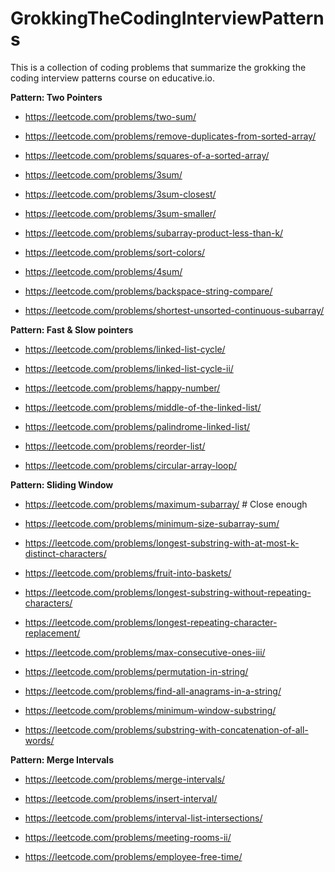 <!-- @format -->

# GrokkingTheCodingInterviewPatterns

This is a collection of coding problems that summarize the grokking the coding interview patterns course on educative.io.

**Pattern: Two Pointers**

- https://leetcode.com/problems/two-sum/

- https://leetcode.com/problems/remove-duplicates-from-sorted-array/

- https://leetcode.com/problems/squares-of-a-sorted-array/

- https://leetcode.com/problems/3sum/

- https://leetcode.com/problems/3sum-closest/

- https://leetcode.com/problems/3sum-smaller/

- https://leetcode.com/problems/subarray-product-less-than-k/

- https://leetcode.com/problems/sort-colors/

- https://leetcode.com/problems/4sum/

- https://leetcode.com/problems/backspace-string-compare/

- https://leetcode.com/problems/shortest-unsorted-continuous-subarray/

**Pattern: Fast & Slow pointers**

- https://leetcode.com/problems/linked-list-cycle/

- https://leetcode.com/problems/linked-list-cycle-ii/

- https://leetcode.com/problems/happy-number/

- https://leetcode.com/problems/middle-of-the-linked-list/

- https://leetcode.com/problems/palindrome-linked-list/

- https://leetcode.com/problems/reorder-list/

- https://leetcode.com/problems/circular-array-loop/

**Pattern: Sliding Window**

- https://leetcode.com/problems/maximum-subarray/ # Close enough

- https://leetcode.com/problems/minimum-size-subarray-sum/

- https://leetcode.com/problems/longest-substring-with-at-most-k-distinct-characters/

- https://leetcode.com/problems/fruit-into-baskets/

- https://leetcode.com/problems/longest-substring-without-repeating-characters/

- https://leetcode.com/problems/longest-repeating-character-replacement/

- https://leetcode.com/problems/max-consecutive-ones-iii/

- https://leetcode.com/problems/permutation-in-string/

- https://leetcode.com/problems/find-all-anagrams-in-a-string/

- https://leetcode.com/problems/minimum-window-substring/

- https://leetcode.com/problems/substring-with-concatenation-of-all-words/

**Pattern: Merge Intervals**

- https://leetcode.com/problems/merge-intervals/

- https://leetcode.com/problems/insert-interval/

- https://leetcode.com/problems/interval-list-intersections/

- https://leetcode.com/problems/meeting-rooms-ii/

- https://leetcode.com/problems/employee-free-time/
